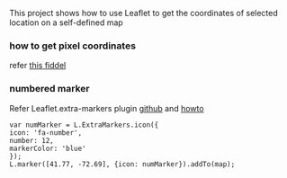 This project shows how to use Leaflet to get the coordinates of selected location on  a self-defined map

### how to get pixel coordinates

refer [this fiddel](http://jsfiddle.net/muglio/h5st7bpt/)



### numbered marker

Refer Leaflet.extra-markers plugin [github](https://github.com/coryasilva/Leaflet.ExtraMarkers) and [howto](https://stackoverflow.com/questions/22622393/leaflet-awesome-markers-adding-numbers)

```
var numMarker = L.ExtraMarkers.icon({
icon: 'fa-number',
number: 12,
markerColor: 'blue'
});
L.marker([41.77, -72.69], {icon: numMarker}).addTo(map);
```

